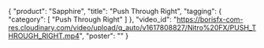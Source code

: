 {
   "product": "Sapphire",
   "title": "Push Through Right",
   "tagging": {
   "category": [
      "Push Through Right"
    ]
   },
   "video_id": "https://borisfx-com-res.cloudinary.com/video/upload/q_auto/v1617808827/Nitro%20FX/PUSH_THROUGH_RIGHT.mp4",
   "poster": ""
}
